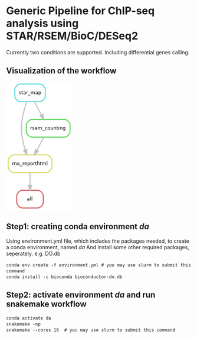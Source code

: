# Generic Pipeline for ChIP-seq analysis using STAR/RSEM/BioC/DESeq2

Currently two conditions are supported. Including differential
genes calling.

## Visualization of the workflow

![DAG of the pipeline](./dag.png)

## Step1: creating conda environment *da*
Using environment.yml file, which includes the packages needed, to create a conda environment, named *da*
And install some other required packages, seperately. e.g. DO.db

```
conda env create -f environment.yml # you may use slurm to submit this command
conda install -c bioconda bioconductor-do.db 
```

## Step2: activate environment *da* and run snakemake workflow

```
conda activate da
snakemake -np
snakemake --cores 16  # you may use slurm to submit this command

```
